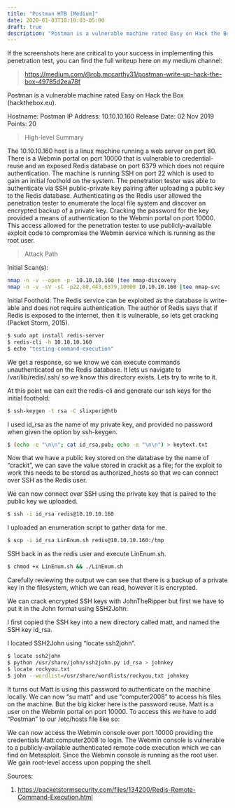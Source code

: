 ```yaml
---
title: "Postman HTB [Medium]"
date: 2020-01-03T18:10:03-05:00
draft: true
description: "Postman is a vulnerable machine rated Easy on Hack the Box (hackthebox.eu). | API and Python RCE, SQL Query Vulnerabilities"
---
```


If the screenshots here are critical to your success in implementing this penetration test, you can find the full writeup here on my medium channel: 

> https://medium.com/@rob.mccarthy31/postman-write-up-hack-the-box-49785d2ea78f

Postman is a vulnerable machine rated Easy on Hack the Box (hackthebox.eu).

Hostname: Postman
IP Address: 10.10.10.160
Release Date: 02 Nov 2019
Points: 20

> High-level Summary

The 10.10.10.160 host is a linux machine running a web server on port 80. There is a Webmin portal on port 10000 that is vulnerable to credential-reuse and an exposed Redis database on port 6379 which does not require authentication. The machine is running SSH on port 22 which is used to gain an initial foothold on the system.
The penetration tester was able to authenticate via SSH public-private key pairing after uploading a public key to the Redis database. Authenticating as the Redis user allowed the penetration tester to enumerate the local file system and discover an encrypted backup of a private key. Cracking the password for the key provided a means of authentication to the Webmin portal on port 10000. This access allowed for the penetration tester to use publicly-available exploit code to compromise the Webmin service which is running as the root user.

>Attack Path

Initial Scan(s):
```bash
nmap -n -v --open -p- 10.10.10.160 |tee nmap-discovery
nmap -n -v -sV -sC -p22,80,443,6379,10000 10.10.10.160 |tee nmap-svc
```

Initial Foothold:
The Redis service can be exploited as the database is write-able and does not require authentication. The author of Redis says that if Redis is exposed to the internet, then it is vulnerable, so lets get cracking (Packet Storm, 2015).

```bash
$ sudo apt install redis-server
$ redis-cli -h 10.10.10.160
$ echo "testing-command-execution"
```

We get a response, so we know we can execute commands unauthenticated on the Redis database. It lets us navigate to /var/lib/redis/.ssh/ so we know this directory exists. Lets try to write to it.

At this point we can exit the redis-cli and generate our ssh keys for the initial foothold.

```bash
$ ssh-keygen -t rsa -C slixperi@htb
```

I used id_rsa as the name of my private key, and provided no password when given the option by ssh-keygen.

```bash
$ (echo -e "\n\n"; cat id_rsa.pub; echo -e "\n\n") > keytext.txt
```

Now that we have a public key stored on the database by the name of “crackit”, we can save the value stored in crackit as a file; for the exploit to work this needs to be stored as authorized_hosts so that we can connect over SSH as the Redis user.


We can now connect over SSH using the private key that is paired to the public key we uploaded.

```bash
$ ssh -i id_rsa redis@10.10.10.160
```

I uploaded an enumeration script to gather data for me.

```bash
$ scp -i id_rsa LinEnum.sh redis@10.10.10.160:/tmp
```

SSH back in as the redis user and execute LinEnum.sh.


```bash
$ chmod +x LinEnum.sh && ./LinEnum.sh
```

Carefully reviewing the output we can see that there is a backup of a private key in the filesystem, which we can read, however it is encrypted.

We can crack encrypted SSH keys with JohnTheRipper but first we have to put it in the John format using SSH2John:

I first copied the SSH key into a new directory called matt, and named the SSH key id_rsa.

I located SSH2John using “locate ssh2john”.

```bash
$ locate ssh2john
$ python /usr/share/john/ssh2john.py id_rsa > johnkey
$ locate rockyou.txt
$ john --wordlist=/usr/share/wordlists/rockyou.txt johnkey
```

It turns out Matt is using this password to authenticate on the machine locally. We can now “su matt” and use “computer2008” to access his files on the machine. But the big kicker here is the password reuse. Matt is a user on the Webmin portal on port 10000. To access this we have to add “Postman” to our /etc/hosts file like so:

We can now access the Webmin console over port 10000 providing the credentials Matt:computer2008 to login.
The Webmin console is vulnerable to a publicly-available authenticated remote code execution which we can find on Metasploit. Since the Webmin console is running as the root user. We gain root-level access upon popping the shell.

Sources:
1) https://packetstormsecurity.com/files/134200/Redis-Remote-Command-Execution.html


